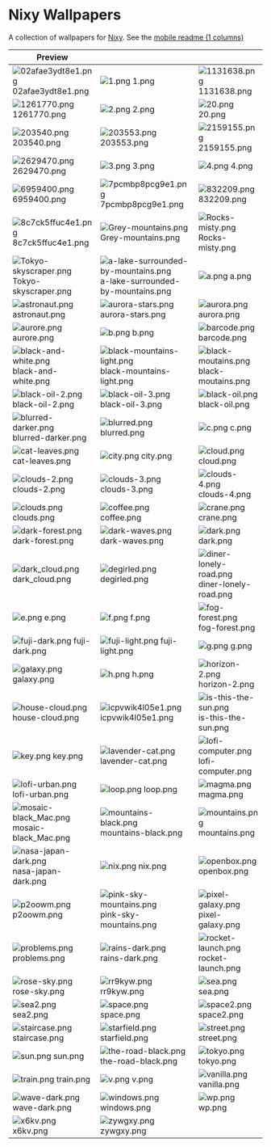 # Nixy Wallpapers

A collection of wallpapers for [Nixy](https://github.com/anotherhadi/nixy).
See the [mobile readme (1 columns)](./docs/MOBILE-VIEW.md)

| Preview |    |    |
| ------- | -- | -- |
| ![02afae3ydt8e1.png](./wallpapers/02afae3ydt8e1.png) 02afae3ydt8e1.png | ![1.png](./wallpapers/1.png) 1.png | ![1131638.png](./wallpapers/1131638.png) 1131638.png |
| ![1261770.png](./wallpapers/1261770.png) 1261770.png | ![2.png](./wallpapers/2.png) 2.png | ![20.png](./wallpapers/20.png) 20.png |
| ![203540.png](./wallpapers/203540.png) 203540.png | ![203553.png](./wallpapers/203553.png) 203553.png | ![2159155.png](./wallpapers/2159155.png) 2159155.png |
| ![2629470.png](./wallpapers/2629470.png) 2629470.png | ![3.png](./wallpapers/3.png) 3.png | ![4.png](./wallpapers/4.png) 4.png |
| ![6959400.png](./wallpapers/6959400.png) 6959400.png | ![7pcmbp8pcg9e1.png](./wallpapers/7pcmbp8pcg9e1.png) 7pcmbp8pcg9e1.png | ![832209.png](./wallpapers/832209.png) 832209.png |
| ![8c7ck5ffuc4e1.png](./wallpapers/8c7ck5ffuc4e1.png) 8c7ck5ffuc4e1.png | ![Grey-mountains.png](./wallpapers/Grey-mountains.png) Grey-mountains.png | ![Rocks-misty.png](./wallpapers/Rocks-misty.png) Rocks-misty.png |
| ![Tokyo-skyscraper.png](./wallpapers/Tokyo-skyscraper.png) Tokyo-skyscraper.png | ![a-lake-surrounded-by-mountains.png](./wallpapers/a-lake-surrounded-by-mountains.png) a-lake-surrounded-by-mountains.png | ![a.png](./wallpapers/a.png) a.png |
| ![astronaut.png](./wallpapers/astronaut.png) astronaut.png | ![aurora-stars.png](./wallpapers/aurora-stars.png) aurora-stars.png | ![aurora.png](./wallpapers/aurora.png) aurora.png |
| ![aurore.png](./wallpapers/aurore.png) aurore.png | ![b.png](./wallpapers/b.png) b.png | ![barcode.png](./wallpapers/barcode.png) barcode.png |
| ![black-and-white.png](./wallpapers/black-and-white.png) black-and-white.png | ![black-mountains-light.png](./wallpapers/black-mountains-light.png) black-mountains-light.png | ![black-moutains.png](./wallpapers/black-moutains.png) black-moutains.png |
| ![black-oil-2.png](./wallpapers/black-oil-2.png) black-oil-2.png | ![black-oil-3.png](./wallpapers/black-oil-3.png) black-oil-3.png | ![black-oil.png](./wallpapers/black-oil.png) black-oil.png |
| ![blurred-darker.png](./wallpapers/blurred-darker.png) blurred-darker.png | ![blurred.png](./wallpapers/blurred.png) blurred.png | ![c.png](./wallpapers/c.png) c.png |
| ![cat-leaves.png](./wallpapers/cat-leaves.png) cat-leaves.png | ![city.png](./wallpapers/city.png) city.png | ![cloud.png](./wallpapers/cloud.png) cloud.png |
| ![clouds-2.png](./wallpapers/clouds-2.png) clouds-2.png | ![clouds-3.png](./wallpapers/clouds-3.png) clouds-3.png | ![clouds-4.png](./wallpapers/clouds-4.png) clouds-4.png |
| ![clouds.png](./wallpapers/clouds.png) clouds.png | ![coffee.png](./wallpapers/coffee.png) coffee.png | ![crane.png](./wallpapers/crane.png) crane.png |
| ![dark-forest.png](./wallpapers/dark-forest.png) dark-forest.png | ![dark-waves.png](./wallpapers/dark-waves.png) dark-waves.png | ![dark.png](./wallpapers/dark.png) dark.png |
| ![dark_cloud.png](./wallpapers/dark_cloud.png) dark_cloud.png | ![degirled.png](./wallpapers/degirled.png) degirled.png | ![diner-lonely-road.png](./wallpapers/diner-lonely-road.png) diner-lonely-road.png |
| ![e.png](./wallpapers/e.png) e.png | ![f.png](./wallpapers/f.png) f.png | ![fog-forest.png](./wallpapers/fog-forest.png) fog-forest.png |
| ![fuji-dark.png](./wallpapers/fuji-dark.png) fuji-dark.png | ![fuji-light.png](./wallpapers/fuji-light.png) fuji-light.png | ![g.png](./wallpapers/g.png) g.png |
| ![galaxy.png](./wallpapers/galaxy.png) galaxy.png | ![h.png](./wallpapers/h.png) h.png | ![horizon-2.png](./wallpapers/horizon-2.png) horizon-2.png |
| ![house-cloud.png](./wallpapers/house-cloud.png) house-cloud.png | ![icpvwik4l05e1.png](./wallpapers/icpvwik4l05e1.png) icpvwik4l05e1.png | ![is-this-the-sun.png](./wallpapers/is-this-the-sun.png) is-this-the-sun.png |
| ![key.png](./wallpapers/key.png) key.png | ![lavender-cat.png](./wallpapers/lavender-cat.png) lavender-cat.png | ![lofi-computer.png](./wallpapers/lofi-computer.png) lofi-computer.png |
| ![lofi-urban.png](./wallpapers/lofi-urban.png) lofi-urban.png | ![loop.png](./wallpapers/loop.png) loop.png | ![magma.png](./wallpapers/magma.png) magma.png |
| ![mosaic-black_Mac.png](./wallpapers/mosaic-black_Mac.png) mosaic-black_Mac.png | ![mountains-black.png](./wallpapers/mountains-black.png) mountains-black.png | ![mountains.png](./wallpapers/mountains.png) mountains.png |
| ![nasa-japan-dark.png](./wallpapers/nasa-japan-dark.png) nasa-japan-dark.png | ![nix.png](./wallpapers/nix.png) nix.png | ![openbox.png](./wallpapers/openbox.png) openbox.png |
| ![p2oowm.png](./wallpapers/p2oowm.png) p2oowm.png | ![pink-sky-mountains.png](./wallpapers/pink-sky-mountains.png) pink-sky-mountains.png | ![pixel-galaxy.png](./wallpapers/pixel-galaxy.png) pixel-galaxy.png |
| ![problems.png](./wallpapers/problems.png) problems.png | ![rains-dark.png](./wallpapers/rains-dark.png) rains-dark.png | ![rocket-launch.png](./wallpapers/rocket-launch.png) rocket-launch.png |
| ![rose-sky.png](./wallpapers/rose-sky.png) rose-sky.png | ![rr9kyw.png](./wallpapers/rr9kyw.png) rr9kyw.png | ![sea.png](./wallpapers/sea.png) sea.png |
| ![sea2.png](./wallpapers/sea2.png) sea2.png | ![space.png](./wallpapers/space.png) space.png | ![space2.png](./wallpapers/space2.png) space2.png |
| ![staircase.png](./wallpapers/staircase.png) staircase.png | ![starfield.png](./wallpapers/starfield.png) starfield.png | ![street.png](./wallpapers/street.png) street.png |
| ![sun.png](./wallpapers/sun.png) sun.png | ![the-road-black.png](./wallpapers/the-road-black.png) the-road-black.png | ![tokyo.png](./wallpapers/tokyo.png) tokyo.png |
| ![train.png](./wallpapers/train.png) train.png | ![v.png](./wallpapers/v.png) v.png | ![vanilla.png](./wallpapers/vanilla.png) vanilla.png |
| ![wave-dark.png](./wallpapers/wave-dark.png) wave-dark.png | ![windows.png](./wallpapers/windows.png) windows.png | ![wp.png](./wallpapers/wp.png) wp.png |
| ![x6kv.png](./wallpapers/x6kv.png) x6kv.png | ![zywgxy.png](./wallpapers/zywgxy.png) zywgxy.png |
